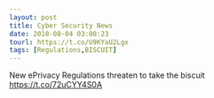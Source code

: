```yaml
---
layout: post
title: Cyber Security News
date: 2018-08-04 03:00:23
tourl: https://t.co/U9KYaU2Lgx
tags: [Regulations,BISCUIT]
---
```

New ePrivacy Regulations threaten to take the biscuit https://t.co/72uCYY4S0A